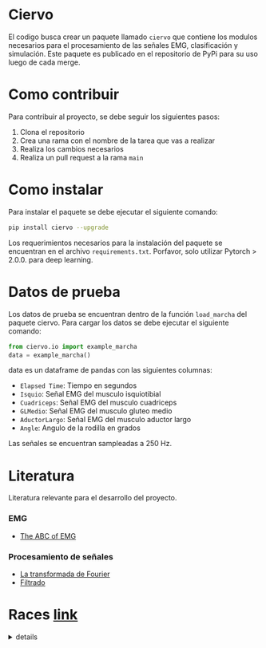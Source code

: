 # Ciervo
El codigo busca crear un paquete llamado `ciervo` que contiene los modulos necesarios para el procesamiento de las señales EMG, clasificación y simulación. Este paquete es publicado en el repositorio de PyPi para su uso luego de cada merge. 


# Como contribuir
Para contribuir al proyecto, se debe seguir los siguientes pasos:
1. Clona el repositorio
2. Crea una rama con el nombre de la tarea que vas a realizar
3. Realiza los cambios necesarios
4. Realiza un pull request a la rama `main`

# Como instalar
Para instalar el paquete se debe ejecutar el siguiente comando:
```bash
pip install ciervo --upgrade
```

Los requerimientos necesarios para la instalación del paquete se encuentran en el archivo `requirements.txt`. Porfavor, solo utilizar Pytorch > 2.0.0. para deep learning. 


# Datos de prueba
Los datos de prueba se encuentran dentro de la función `load_marcha` del paquete ciervo. Para cargar los datos se debe ejecutar el siguiente comando:
```python
from ciervo.io import example_marcha
data = example_marcha()
```

data es un dataframe de pandas con las siguientes columnas: 
* `Elapsed Time`: Tiempo en segundos
* `Isquio`: Señal EMG del musculo isquiotibial
* `Cuadriceps`: Señal EMG del musculo cuadriceps
* `GLMedio`: Señal EMG del musculo gluteo medio
* `AductorLargo`: Señal EMG del musculo aductor largo
* `Angle`: Angulo de la rodilla en grados

Las señales se encuentran sampleadas a 250 Hz. 


# Literatura
Literatura relevante para el desarrollo del proyecto.

### EMG
* [The ABC of EMG](https://www.noraxon.com/wp-content/uploads/2014/12/ABC-EMG-ISBN.pdf)


### Procesamiento de señales
* [La transformada de Fourier](https://youtu.be/spUNpyF58BY?si=TnrIeHloi3mkD0Rk)
* [Filtrado](https://medium.com/analytics-vidhya/how-to-filter-noise-with-a-low-pass-filter-python-885223e5e9b7)


# Races [link](https://cybathlon.ethz.ch/documents/downloads/CYBATHLON%202024/2400318_LEG_EN.pdf)
<details>
<summary> details </summary>


![](assets/race/race1.png)
![](assets/race/race2.png)


</details>




